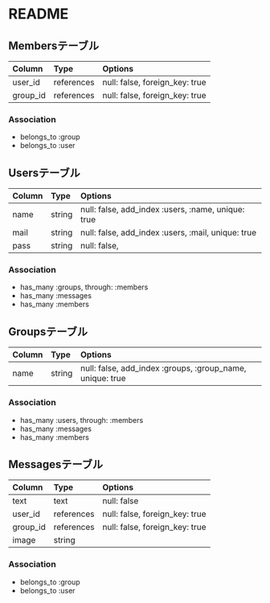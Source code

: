 # README

## Membersテーブル

| Column | Type | Options |
|:--|:--|:--|
| user_id | references | null: false, foreign_key: true |
| group_id | references | null: false, foreign_key: true |

### Association
- belongs_to :group
- belongs_to :user


## Usersテーブル

| Column | Type | Options |
|:--|:--|:--|
| name | string | null: false, add_index :users, :name, unique: true |
| mail | string | null: false, add_index :users, :mail, unique: true |
| pass | string | null: false, |

### Association
- has_many :groups, through: :members
- has_many :messages
- has_many :members


## Groupsテーブル

| Column | Type | Options |
|:--|:--|:--|
| name | string | null: false, add_index :groups, :group_name, unique: true  |


### Association
- has_many :users, through: :members
- has_many :messages
- has_many :members

## Messagesテーブル

| Column | Type | Options |
|:--|:--|:--|
| text | text | null: false |
| user_id | references | null: false, foreign_key: true |
| group_id | references | null: false, foreign_key: true |
| image | string | |

### Association
- belongs_to :group
- belongs_to :user
